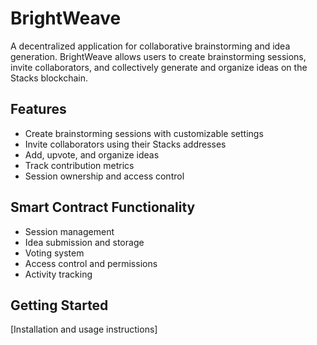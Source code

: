 # BrightWeave

A decentralized application for collaborative brainstorming and idea generation. BrightWeave allows users to create brainstorming sessions, invite collaborators, and collectively generate and organize ideas on the Stacks blockchain.

## Features
- Create brainstorming sessions with customizable settings
- Invite collaborators using their Stacks addresses
- Add, upvote, and organize ideas
- Track contribution metrics
- Session ownership and access control

## Smart Contract Functionality
- Session management
- Idea submission and storage
- Voting system
- Access control and permissions
- Activity tracking

## Getting Started
[Installation and usage instructions]